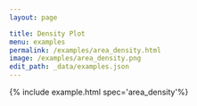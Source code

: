 ```yaml
---
layout: page

title: Density Plot
menu: examples
permalink: /examples/area_density.html
image: /examples/area_density.png
edit_path: _data/examples.json
---
```




{% include example.html spec='area_density'%}
